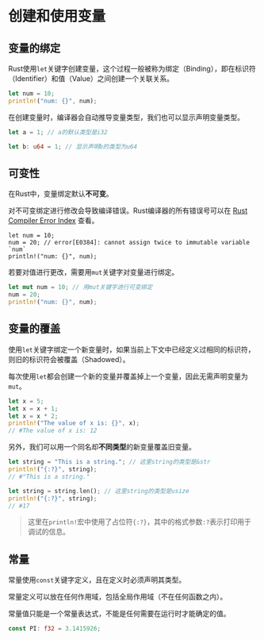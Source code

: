 # 创建和使用变量

## 变量的绑定

Rust使用`let`关键字创建变量，这个过程一般被称为绑定（Binding），即在标识符（Identifier）和值（Value）之间创建一个关联关系。

```rust
let num = 10;
println!("num: {}", num);
```

在创建变量时，编译器会自动推导变量类型，我们也可以显示声明变量类型。

```rust
let a = 1; // a的默认类型是i32

let b: u64 = 1; // 显示声明b的类型为u64
```

## 可变性

在Rust中，变量绑定默认**不可变**。

对不可变绑定进行修改会导致编译错误。Rust编译器的所有错误号可以在 [Rust Compiler Error Index](https://doc.rust-lang.org/error-index.html) 查看。

```rust,ignore,does_not_compile
let num = 10;
num = 20; // error[E0384]: cannot assign twice to immutable variable `num`
println!("num: {}", num);
```

若要对值进行更改，需要用`mut`关键字对变量进行绑定。

```rust
let mut num = 10; // 用mut关键字进行可变绑定
num = 20;
println!("num: {}", num);
```

## 变量的覆盖

使用`let`关键字绑定一个新变量时，如果当前上下文中已经定义过相同的标识符，则旧的标识符会被覆盖（Shadowed）。

每次使用`let`都会创建一个新的变量并覆盖掉上一个变量，因此无需声明变量为`mut`。

```rust
let x = 5;
let x = x + 1;
let x = x * 2;
println!("The value of x is: {}", x);
// #The value of x is: 12
```

另外，我们可以用一个同名却**不同类型**的新变量覆盖旧变量。

```rust
let string = "This is a string."; // 这里string的类型是&str
println!("{:?}", string);
// #"This is a string."

let string = string.len(); // 这里string的类型是usize
println!("{:?}", string);
// #17
```

> 这里在`println!`宏中使用了占位符`{:?}`，其中的格式参数`:?`表示打印用于调试的信息。

## 常量

常量使用`const`关键字定义，且在定义时必须声明其类型。

常量定义可以放在任何作用域，包括全局作用域（不在任何函数之内）。

常量值只能是一个常量表达式，不能是任何需要在运行时才能确定的值。

```rust
const PI: f32 = 3.1415926;
```

